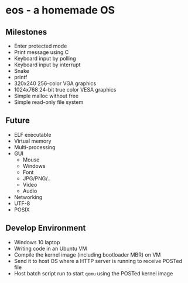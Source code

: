 # eos - a homemade OS

## Milestones

- Enter protected mode
- Print message using C
- Keyboard input by polling
- Keyboard input by interrupt
- Snake
- printf
- 320x240 256-color VGA graphics
- 1024x768 24-bit true color VESA graphics
- Simple malloc without free
- Simple read-only file system

## Future

- ELF executable
- Virtual memory
- Multi-processing
- GUI
  - Mouse
  - Windows
  - Font
  - JPG/PNG/..
  - Video
  - Audio
- Networking
- UTF-8
- POSIX

## Develop Environment

- Windows 10 laptop
- Writing code in an Ubuntu VM
- Compile the kernel image (including bootloader MBR) on VM
- Send it to host OS where a HTTP server is running to receive POSTed file
- Host batch script run to start `qemu` using the POSTed kernel image
